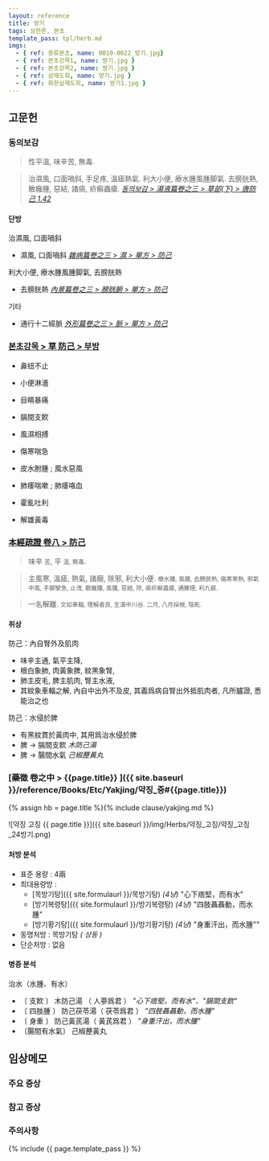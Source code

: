 ```yaml
---
layout: reference
title: 방기
tags: 상한론, 본초
template_pass: tpl/herb.md
imgs:
  - { ref: 증류본초, name: 0010-0022_방기.jpg}
  - { ref: 본초강목1, name: 방기.jpg }
  - { ref: 본초강목2, name: 방기.jpg }
  - { ref: 삼재도회, name: 방기.jpg }
  - { ref: 화한삼재도회, name: 방기1.jpg }
---
```


## 고문헌

### 동의보감

> 性平溫, 味辛苦, 無毒.

> 治濕風, 口面喎斜, 手足疼, 溫瘧熱氣. 利大小便, 療水腫風腫脚氣. 去膀胱熱, 散癰腫, 惡結, 諸瘑, 疥癬蟲瘡. _[동의보감 > 湯液篇卷之三 > 草部(下) >  唐防己 1.42](https://mediclassics.kr/books/8/volume/22/#content_247)_

#### 단방

治濕風, 口面喎斜
* 濕風, 口面喎斜 _[雜病篇卷之三 > 濕 > 單方 > 防己](https://mediclassics.kr/books/8/volume/11#content_989)_

 利大小便, 療水腫風腫脚氣, 去膀胱熱
* 去膀胱熱 _[內景篇卷之三 > 膀胱腑 > 單方 > 防己](https://mediclassics.kr/books/8/volume/3#content_989)_

기타
* 通行十二經脈 _[外形篇卷之三 > 脈 > 單方 > 防己](https://mediclassics.kr/books/8/volume/7#content_1717)_


### [본초강목 > 草	防己	> 부방]()

* 鼻䖡不止
* 小便淋濇

* 目睛暴痛
* 膈間支飮

* 風濕相搏
* 傷寒喘急

* 皮水胕腫 ; 風水惡風
* 肺痿喘嗽 ; 肺痿咯血
* 霍亂吐利
* 解雄黃毒

### [本經疏證 卷八 > 防己](https://mediclassics.kr/books/154/volume/8/#content_15)

> 味辛 <small>苦</small>, 平 <small>溫, 無毒</small>.

> 主風寒, 溫瘧, 熱氣, 諸癎, 除邪, 利大小便. <small>療水腫, 風腫, 去膀胱熱, 傷寒寒熱, 邪氣中風, 手脚攣急, 止洩, 散癰腫, 風腫, 惡結, 除, 瘑疥癬蟲瘡, 通腠理, 利九竅.</small>

> 一名解離. <small>文如車輻, 理解者良, 生漢中川谷. 二月, 八月採根, 陰乾.</small>

#### 취상

防己：內自腎外及肌肉
* 味辛主通, 氣平主降,
* 根白象肺, 肉黃象脾, 紋黑象腎,
* 肺主皮毛, 脾主肌肉, 腎主水液,
* 其紋象車輻之解, 內自中出外不及皮, 其義爲病自腎出外抵肌肉者, 凡所臚證, 悉能治之也

防己：水侵於脾
* 有黑紋貫於黃肉中, 其用爲治水侵於脾
* 脾 → 膈間支飮 _木防己湯_
* 脾 → 腸間水氣 _己椒藶黃丸_


### [藥徵 卷之中 > {{page.title}} ]({{ site.baseurl }}/reference/Books/Etc/Yakjing/약징_중#{{page.title}})

{% assign hb = page.title %}{% include clause/yakjing.md %}

![약징 고징 {{ page.title }}]({{ site.baseurl }}/img/Herbs/약징_고징/약징_고징_24방기.png)


#### 처방 분석

* 표준 용량 : 4兩
* 최대용량방 :
  - [목방기탕]({{ site.formulaurl }}/목방기탕) _(4냥)_ "心下痞堅，而有水"
  - [방기복령탕]({{ site.formulaurl }}/방기복령탕) _(4냥)_ "四肢聶聶動，而水腫"
  - [방기황기탕]({{ site.formulaurl }}/방기황기탕) _(4냥)_ "身重汗出，而水腫""
* 동명처방 : 목방기탕 _( 상동 )_
* 단순처방 : 없음



#### 병증 분석

治水（水腫、有水）
* 〔   支飮   〕 木防己湯  （ 人蔘爲君 ） _"心下痞堅，而有水"、"膈間支飮"_
* 〔  四肢腫  〕 防己茯苓湯（ 茯苓爲君 ） _"四肢聶聶動，而水腫"_
* 〔   身重   〕 防己黃芪湯（ 黃芪爲君 ） _"身重汗出，而水腫"_
* 〔腸間有水氣〕 己椒藶黃丸

## 임상메모




### 주요 증상



### 참고 증상



### 주의사항



{% include {{ page.template_pass }} %}

